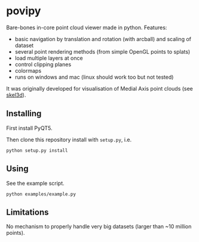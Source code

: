 # povipy
Bare-bones in-core point cloud viewer made in python. Features:

* basic navigation by translation and rotation (with arcball) and scaling of dataset
* several point rendering methods (from simple OpenGL points to splats)
* load multiple layers at once
* control clipping planes
* colormaps
* runs on windows and mac (linux should work too but not tested)

It was originally developed for visualisation of Medial Axis point clouds (see [skel3d](https://github.com/tudelft3d/skel3d)).

## Installing
First install PyQT5.

Then clone this repository install with `setup.py`, i.e.
```
python setup.py install
```

## Using
See the example script.
```
python examples/example.py
```

## Limitations
No mechanism to properly handle very big datasets (larger than ~10 million points).
